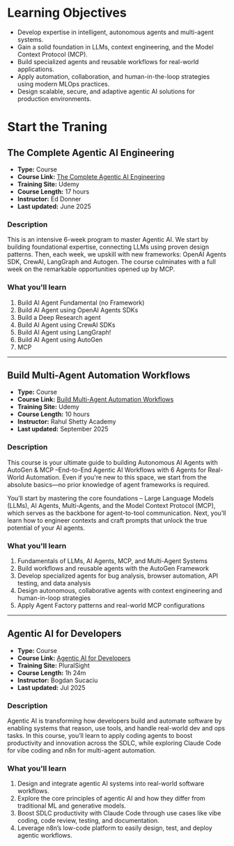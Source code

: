 # Learning Objectives
- Develop expertise in intelligent, autonomous agents and multi-agent systems.
- Gain a solid foundation in LLMs, context engineering, and the Model Context Protocol (MCP).
- Build specialized agents and reusable workflows for real-world applications.
- Apply automation, collaboration, and human-in-the-loop strategies using modern MLOps practices.
- Design scalable, secure, and adaptive agentic AI solutions for production environments.

# Start the Traning 

## The Complete Agentic AI Engineering

- **Type:** Course
- **Course Link:** [The Complete Agentic AI Engineering](https://essentialsoft.udemy.com/course/the-complete-agentic-ai-engineering-course/learn/lecture/49771331?kw=complete+agentic&src=sac#overview)
- **Training Site:** Udemy  
- **Course Length:** 17 hours  
- **Instructor:** Ed Donner  
- **Last updated:** June 2025  

### Description
This is an intensive 6-week program to master Agentic AI. We start by building foundational expertise, connecting LLMs using proven design patterns. Then, each week, we upskill with new frameworks: OpenAI Agents SDK, CrewAI, LangGraph and Autogen. The course culminates with a full week on the remarkable opportunities opened up by MCP.

### What you'll learn
1. Build AI Agent Fundamental (no Framework)  
2. Build AI Agent using OpenAI Agents SDKs  
3. Build a Deep Research agent  
4. Build AI Agent using CrewAI SDKs  
5. Build AI Agent using LangGraph!  
6. Build AI Agent using AutoGen  
7. MCP  

---

## Build Multi-Agent Automation Workflows

- **Type:** Course
- **Course Link:** [Build Multi-Agent Automation Workflows](https://essentialsoft.udemy.com/course/generative-and-agentic-ai-in-production/)
- **Training Site:** Udemy  
- **Course Length:** 10 hours  
- **Instructor:** Rahul Shetty Academy  
- **Last updated:** September 2025 

### Description
This course is your ultimate guide to building Autonomous AI Agents with AutoGen & MCP –End-to-End Agentic AI Workflows with 6 Agents for Real-World Automation. Even if you're new to this space, we start from the absolute basics—no prior knowledge of agent frameworks is required.

You’ll start by mastering the core foundations – Large Language Models (LLMs), AI Agents, Multi-Agents, and the Model Context Protocol (MCP), which serves as the backbone for agent-to-tool communication. Next, you’ll learn how to engineer contexts and craft prompts that unlock the true potential of your AI agents.

### What you'll learn
1. Fundamentals of LLMs, AI Agents, MCP, and Multi-Agent Systems
2. Build workflows and reusable agents with the AutoGen Framework
3. Develop specialized agents for bug analysis, browser automation, API testing, and data analysis
4. Design autonomous, collaborative agents with context engineering and human-in-loop strategies
5. Apply Agent Factory patterns and real-world MCP configurations

---

## Agentic AI for Developers

- **Type:** Course
- **Course Link:** [Agentic AI for Developers](https://app.pluralsight.com/library/courses/agentic-ai-developers)
- **Training Site:** PluralSight  
- **Course Length:** 1h 24m  
- **Instructor:** Bogdan Sucaciu  
- **Last updated:** Jul 2025  

### Description
Agentic AI is transforming how developers build and automate software by enabling systems that reason, use tools, and handle real-world dev and ops tasks. In this course, you’ll learn to apply coding agents to boost productivity and innovation across the SDLC, while exploring Claude Code for vibe coding and n8n for multi-agent automation.

### What you'll learn
1. Design and integrate agentic AI systems into real-world software workflows.
2. Explore the core principles of agentic AI and how they differ from traditional ML and generative models.
3. Boost SDLC productivity with Claude Code through use cases like vibe coding, code review, testing, and documentation.
4. Leverage n8n’s low-code platform to easily design, test, and deploy agentic workflows.

